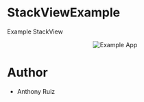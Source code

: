 # StackViewExample
Example StackView


<p align="center" >
    <img src="https://i.imgur.com/bky8M7s.png" title="Example App">
</p>

# Author
- Anthony Ruiz 
